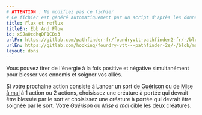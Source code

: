 ```yaml
---
# ATTENTION : Ne modifiez pas ce fichier
# Ce fichier est généré automatiquement par un script d'après les données du module Foundry VTT officiel et de sa traduction
title: Flux et reflux
titleEn: Ebb And Flow
id: xSJaOcdhqDF1CBs3
urlFr: https://gitlab.com/pathfinder-fr/foundryvtt-pathfinder2-fr/-/blob/master/data/feats/xSJaOcdhqDF1CBs3.htm
urlEn: https://gitlab.com/hooking/foundry-vtt---pathfinder-2e/-/blob/master/packs/data/feats.db/ebb-and-flow.json
layout: dons
---
```

Vous pouvez tirer de l'énergie à la fois positive et négative simultanément pour blesser vos ennemis et soigner vos alliés.

Si votre prochaine action consiste à Lancer un sort de [Guérison](../sorts/guérison.html) ou de [Mise à mal](../sorts/mise-à-mal.html) à 1 action ou 2 actions, choisissez une créature à portée qui devrait être blessée par le sort et choisissez une créature à portée qui devrait être soignée par le sort. Votre *Guérison* ou *Mise à mal* cible les deux créatures.
